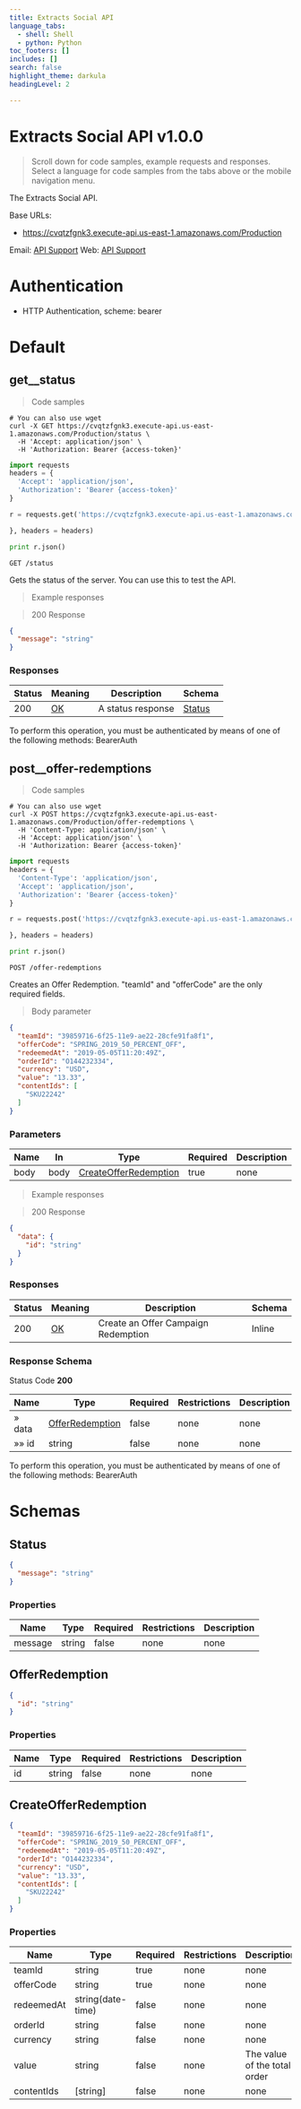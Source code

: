 ```yaml
---
title: Extracts Social API
language_tabs:
  - shell: Shell
  - python: Python
toc_footers: []
includes: []
search: false
highlight_theme: darkula
headingLevel: 2

---
```


<h1 id="extracts-social-api">Extracts Social API v1.0.0</h1>

> Scroll down for code samples, example requests and responses. Select a language for code samples from the tabs above or the mobile navigation menu.

The Extracts Social API.

Base URLs:

* <a href="https://cvqtzfgnk3.execute-api.us-east-1.amazonaws.com/Production">https://cvqtzfgnk3.execute-api.us-east-1.amazonaws.com/Production</a>

Email: <a href="mailto:support@extracts.io">API Support</a> Web: <a href="http://extracts.io/support">API Support</a> 

# Authentication

- HTTP Authentication, scheme: bearer 

<h1 id="extracts-social-api-default">Default</h1>

## get__status

> Code samples

```shell
# You can also use wget
curl -X GET https://cvqtzfgnk3.execute-api.us-east-1.amazonaws.com/Production/status \
  -H 'Accept: application/json' \
  -H 'Authorization: Bearer {access-token}'

```

```python
import requests
headers = {
  'Accept': 'application/json',
  'Authorization': 'Bearer {access-token}'
}

r = requests.get('https://cvqtzfgnk3.execute-api.us-east-1.amazonaws.com/Production/status', params={

}, headers = headers)

print r.json()

```

`GET /status`

Gets the status of the server. You can use this to test the API.

> Example responses

> 200 Response

```json
{
  "message": "string"
}
```

<h3 id="get__status-responses">Responses</h3>

|Status|Meaning|Description|Schema|
|---|---|---|---|
|200|[OK](https://tools.ietf.org/html/rfc7231#section-6.3.1)|A status response|[Status](#schemastatus)|

<aside class="warning">
To perform this operation, you must be authenticated by means of one of the following methods:
BearerAuth
</aside>

## post__offer-redemptions

> Code samples

```shell
# You can also use wget
curl -X POST https://cvqtzfgnk3.execute-api.us-east-1.amazonaws.com/Production/offer-redemptions \
  -H 'Content-Type: application/json' \
  -H 'Accept: application/json' \
  -H 'Authorization: Bearer {access-token}'

```

```python
import requests
headers = {
  'Content-Type': 'application/json',
  'Accept': 'application/json',
  'Authorization': 'Bearer {access-token}'
}

r = requests.post('https://cvqtzfgnk3.execute-api.us-east-1.amazonaws.com/Production/offer-redemptions', params={

}, headers = headers)

print r.json()

```

`POST /offer-redemptions`

Creates an Offer Redemption. "teamId" and "offerCode" are the only required fields.

> Body parameter

```json
{
  "teamId": "39859716-6f25-11e9-ae22-28cfe91fa8f1",
  "offerCode": "SPRING_2019_50_PERCENT_OFF",
  "redeemedAt": "2019-05-05T11:20:49Z",
  "orderId": "O144232334",
  "currency": "USD",
  "value": "13.33",
  "contentIds": [
    "SKU22242"
  ]
}
```

<h3 id="post__offer-redemptions-parameters">Parameters</h3>

|Name|In|Type|Required|Description|
|---|---|---|---|---|
|body|body|[CreateOfferRedemption](#schemacreateofferredemption)|true|none|

> Example responses

> 200 Response

```json
{
  "data": {
    "id": "string"
  }
}
```

<h3 id="post__offer-redemptions-responses">Responses</h3>

|Status|Meaning|Description|Schema|
|---|---|---|---|
|200|[OK](https://tools.ietf.org/html/rfc7231#section-6.3.1)|Create an Offer Campaign Redemption|Inline|

<h3 id="post__offer-redemptions-responseschema">Response Schema</h3>

Status Code **200**

|Name|Type|Required|Restrictions|Description|
|---|---|---|---|---|
|» data|[OfferRedemption](#schemaofferredemption)|false|none|none|
|»» id|string|false|none|none|

<aside class="warning">
To perform this operation, you must be authenticated by means of one of the following methods:
BearerAuth
</aside>

# Schemas

<h2 id="tocSstatus">Status</h2>

<a id="schemastatus"></a>

```json
{
  "message": "string"
}

```

### Properties

|Name|Type|Required|Restrictions|Description|
|---|---|---|---|---|
|message|string|false|none|none|

<h2 id="tocSofferredemption">OfferRedemption</h2>

<a id="schemaofferredemption"></a>

```json
{
  "id": "string"
}

```

### Properties

|Name|Type|Required|Restrictions|Description|
|---|---|---|---|---|
|id|string|false|none|none|

<h2 id="tocScreateofferredemption">CreateOfferRedemption</h2>

<a id="schemacreateofferredemption"></a>

```json
{
  "teamId": "39859716-6f25-11e9-ae22-28cfe91fa8f1",
  "offerCode": "SPRING_2019_50_PERCENT_OFF",
  "redeemedAt": "2019-05-05T11:20:49Z",
  "orderId": "O144232334",
  "currency": "USD",
  "value": "13.33",
  "contentIds": [
    "SKU22242"
  ]
}

```

### Properties

|Name|Type|Required|Restrictions|Description|
|---|---|---|---|---|
|teamId|string|true|none|none|
|offerCode|string|true|none|none|
|redeemedAt|string(date-time)|false|none|none|
|orderId|string|false|none|none|
|currency|string|false|none|none|
|value|string|false|none|The value of the total order|
|contentIds|[string]|false|none|none|


